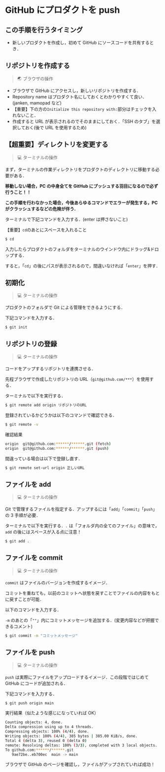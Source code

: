 # GitHub にプロダクトを push

## この手順を行うタイミング

- 新しいプロダクトを作成し，初めて GitHub にソースコードを共有するとき．

## リポジトリを作成する

> 🌏 ブラウザの操作

- ブラウザで GitHub にアクセスし，新しいリポジトリを作成する．
- Repository name はプロダクト名にしておくとわかりやすくて良い．(janken, mamopad など)
- 【重要】下の方の`Initialize this repository with:`部分はチェックを入れないこと．
- 作成すると URL が表示されるのでそのままにしておく．「SSH のタブ」を選択しておく(後で URL を使用するため)

## 【超重要】ディレクトリを変更する

> 💻 ターミナルの操作

まず，ターミナルの作業ディレクトリをプロダクトのディレクトリに移動する必要がある．

**移動しない場合，PC の中身全てを GitHub にプッシュする羽目になるので必ず行うこと！！**

**この手順を行わなかった場合，今後あらゆるコマンドでエラーが発生する，PC がクラッシュするなどの危険が伴う．**

ターミナルで下記コマンドを入力する．(enter は押さないこと)

【重要】`cd`のあとにスペースを入れること

```bash
$ cd
```

入力したらプロダクトのフォルダをターミナルのウインドウ内にドラッグ&ドロップする．

すると，「`cd`」の後にパスが表示されるので，間違いなければ「`enter`」を押す．

## 初期化

> 💻 ターミナルの操作

プロダクトのフォルダで Git による管理をできるようにする．

下記コマンドを入力する．

```bash
$ git init
```

## リポジトリの登録

> 💻 ターミナルの操作

コードをアップするリポジトリを連携させる．

先程ブラウザで作成したリポジトリの URL（`git@github.com/***`）を使用する．

ターミナルで以下を実行する．

```bash
$ git remote add origin リポジトリのURL
```

登録されているかどうかは以下のコマンドで確認できる．

```bash
$ git remote -v
```

確認結果

```bash
origin	git@github.com:******/******.git (fetch)
origin	git@github.com:******/******.git (push)
```

間違っている場合は以下で登録し直す．

```bash
$ git remote set-url origin 正しいURL
```

## ファイルを add

> 💻 ターミナルの操作

Git で管理するファイルを指定する．アップするには「`add`」「`commit`」「`push`」の 3 手順が必要．

ターミナルで以下を実行する．`.` は「フォルダ内の全てのファイル」の意味で，`add` の後にはスペースが入る点に注意！

```bash
$ git add .
```

## ファイルを commit

> 💻 ターミナルの操作

`commit` はファイルのバージョンを作成するイメージ．

コミットを重ねても，以前のコミットへ状態を戻すことでファイルの内容をもとに戻すことが可能．

以下のコマンドを入力する．

`-m` のあとの「`""`」内にコミットメッセージを追加する．(変更内容などが把握できるコメント)

```bash
$ git commit -m "コミットメッセージ"
```

## ファイルを push

> 💻 ターミナルの操作

`push` は実際にファイルをアップロードするイメージ．この段階ではじめて GitHub にコードが追加される．

下記コマンドを入力する．

```bash
$ git push origin main
```

実行結果（似たような感じになっていれば OK）

```bash
Counting objects: 4, done.
Delta compression using up to 4 threads.
Compressing objects: 100% (4/4), done.
Writing objects: 100% (4/4), 385 bytes | 385.00 KiB/s, done.
Total 4 (delta 3), reused 0 (delta 0)
remote: Resolving deltas: 100% (3/3), completed with 3 local objects.
To github.com:******/******.git
   9ae72be..eb700ec  main -> main
```

ブラウザで GitHub のページを確認し，ファイルがアップされていれば成功！
